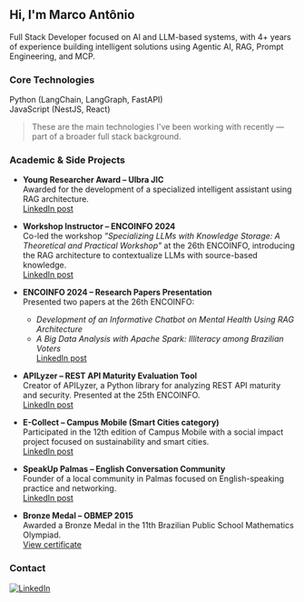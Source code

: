 ## Hi, I'm Marco Antônio

Full Stack Developer focused on AI and LLM-based systems, with 4+ years of experience building intelligent solutions using Agentic AI, RAG, Prompt Engineering, and MCP.

### Core Technologies

Python (LangChain, LangGraph, FastAPI)  
JavaScript (NestJS, React)

> These are the main technologies I've been working with recently — part of a broader full stack background.

### Academic & Side Projects

- **Young Researcher Award – Ulbra JIC**  
  Awarded for the development of a specialized intelligent assistant using RAG architecture.  
  [LinkedIn post](https://www.linkedin.com/posts/tchez_jornadadeiniciaaexaetocientaedfica-praeamiojovempesquisador-activity-7263597654570369024-2PqS)

- **Workshop Instructor – ENCOINFO 2024**  
  Co-led the workshop *"Specializing LLMs with Knowledge Storage: A Theoretical and Practical Workshop"* at the 26th ENCOINFO, introducing the RAG architecture to contextualize LLMs with source-based knowledge.  
  [LinkedIn post](https://www.linkedin.com/posts/tchez_encoinfo-workshop-inteligaeanciaartificial-activity-7262469201888509954-UT2N)

- **ENCOINFO 2024 – Research Papers Presentation**  
  Presented two papers at the 26th ENCOINFO:  
  - *Development of an Informative Chatbot on Mental Health Using RAG Architecture*  
  - *A Big Data Analysis with Apache Spark: Illiteracy among Brazilian Voters*  
  [LinkedIn post](https://www.linkedin.com/posts/tchez_encoinfo-inteligaeanciaartificial-bigdata-activity-7261723102953295874-X_NO)

- **APILyzer – REST API Maturity Evaluation Tool**  
  Creator of APILyzer, a Python library for analyzing REST API maturity and security. Presented at the 25th ENCOINFO.  
  [LinkedIn post](https://www.linkedin.com/posts/tchez_com-a-chegada-das-f%C3%A9rias-da-faculdade-estou-activity-7143726737326080000-nHVJ)

- **E-Collect – Campus Mobile (Smart Cities category)**  
  Participated in the 12th edition of Campus Mobile with a social impact project focused on sustainability and smart cities.  
  [LinkedIn post](https://www.linkedin.com/posts/tchez_campusmobile-inovaaexaeto-desenvolvimentodesoftware-activity-7170575907185766400-Ae4x)

- **SpeakUp Palmas – English Conversation Community**  
  Founder of a local community in Palmas focused on English-speaking practice and networking.  
  [LinkedIn post](https://www.linkedin.com/posts/tchez_comunidade-aprenderinglaeas-networking-activity-7285982108789968896-L8kX)

- **Bronze Medal – OBMEP 2015**  
  Awarded a Bronze Medal in the 11th Brazilian Public School Mathematics Olympiad.  
  [View certificate](https://premiacao.obmep.org.br/2015/verRelatorioPremiadosBronze-TO.do.htm)

### Contact
[![LinkedIn](https://img.shields.io/badge/-LinkedIn-%230077B5?style=for-the-badge&logo=linkedin&logoColor=white)](https://www.linkedin.com/in/tchez)

